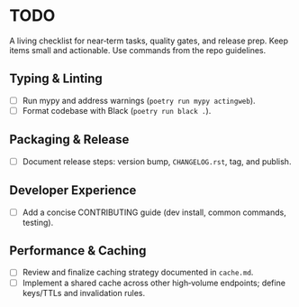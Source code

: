 # TODO

A living checklist for near‑term tasks, quality gates, and release prep. Keep items small and actionable. Use commands from the repo guidelines.

## Typing & Linting

- [ ] Run mypy and address warnings (`poetry run mypy actingweb`).
- [ ] Format codebase with Black (`poetry run black .`).

## Packaging & Release

- [ ] Document release steps: version bump, `CHANGELOG.rst`, tag, and publish.

## Developer Experience

- [ ] Add a concise CONTRIBUTING guide (dev install, common commands, testing).

## Performance & Caching

- [ ] Review and finalize caching strategy documented in `cache.md`.
- [ ] Implement a shared cache across other high‑volume endpoints; define keys/TTLs and invalidation rules.
